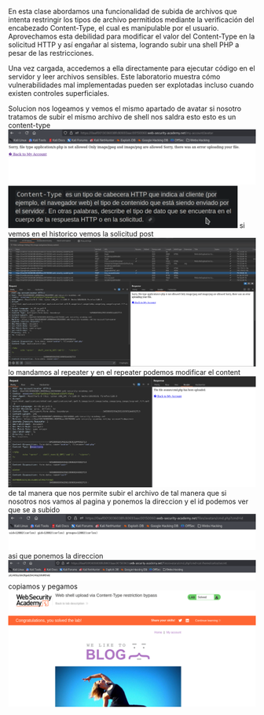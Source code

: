 En esta clase abordamos una funcionalidad de subida de archivos que intenta restringir los tipos de archivo permitidos mediante la verificación del encabezado Content-Type, el cual es manipulable por el usuario. Aprovechamos esta debilidad para modificar el valor del Content-Type en la solicitud HTTP y así engañar al sistema, logrando subir una shell PHP a pesar de las restricciones.

Una vez cargada, accedemos a ella directamente para ejecutar código en el servidor y leer archivos sensibles. Este laboratorio muestra cómo vulnerabilidades mal implementadas pueden ser explotadas incluso cuando existen controles superficiales.

Solucion
nos logeamos y vemos el mismo apartado de avatar si nosotro tratamos de subir el mismo archivo de shell nos saldra esto
esto es un content-type
![Pasted_image_20250830201234.png](Imagenes/Pasted_image_20250830201234.png)
![Pasted_image_20250830201334.png](Imagenes/Pasted_image_20250830201334.png)
si vemos en el historico vemos la solicitud post
![Pasted_image_20250830201656.png](Imagenes/Pasted_image_20250830201656.png)
lo mandamos al repeater y en el repeater podemos modificar el content
![Pasted_image_20250830201918.png](Imagenes/Pasted_image_20250830201918.png)
de tal manera que nos permite subir el archivo
de tal manera que si nosotros nos vamos al pagina y ponemos la direccion y el id podemos ver que se a subido
![Pasted_image_20250830202055.png](Imagenes/Pasted_image_20250830202055.png)
asi que ponemos la direccion
![Pasted_image_20250830202135.png](Imagenes/Pasted_image_20250830202135.png)
copiamos y pegamos
![Pasted_image_20250830202200.png](Imagenes/Pasted_image_20250830202200.png)
